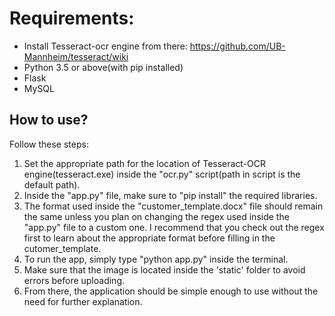 # Requirements: 
* Install Tesseract-ocr engine from there: https://github.com/UB-Mannheim/tesseract/wiki
* Python 3.5 or above(with pip installed)
* Flask
* MySQL

## How to use?
Follow these steps:
1. Set the appropriate path for the location of Tesseract-OCR engine(tesseract.exe) inside the "ocr.py" script(path in script is the default path).
1. Inside the "app.py" file, make sure to "pip install" the required libraries. 
1. The format used inside the "customer_template.docx" file should remain the same unless you plan on changing the regex used inside the "app.py" file to a custom one. I recommend that you check out the regex first to learn about the appropriate format before filling in the cutomer_template.
1. To run the app, simply type "python app.py" inside the terminal.
1. Make sure that the image is located inside the 'static' folder to avoid errors before uploading.
1. From there, the application should be simple enough to use without the need for further explanation.


